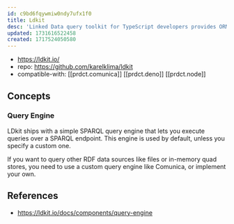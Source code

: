 ```yaml
---
id: c9bd6fqywmiw0ndy7ufx1f0
title: Ldkit
desc: 'Linked Data query toolkit for TypeScript developers provides ORM-like abstraction over RDF datasources'
updated: 1731616522458
created: 1717524050580
---
```


- https://ldkit.io/
- repo: https://github.com/karelklima/ldkit
- compatible-with: [[prdct.comunica]] [[prdct.deno]] [[prdct.node]]

## Concepts

### Query Engine

LDkit ships with a simple SPARQL query engine that lets you execute queries over a SPARQL endpoint. This engine is used by default, unless you specify a custom one.

If you want to query other RDF data sources like files or in-memory quad stores, you need to use a custom query engine like Comunica, or implement your own.


## References

- https://ldkit.io/docs/components/query-engine